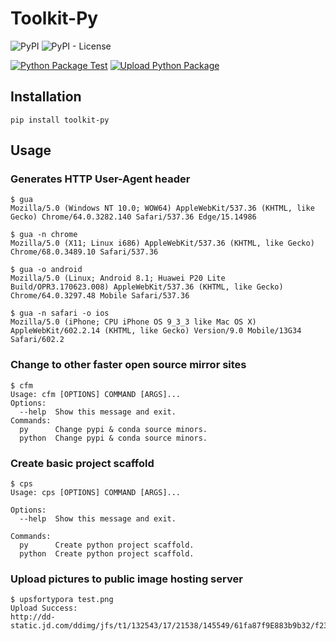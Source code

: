 # Toolkit-Py

![PyPI](https://img.shields.io/pypi/v/toolkit-py)
![PyPI - License](https://img.shields.io/pypi/l/toolkit-py)

[![Python Package Test](https://github.com/fujiawei-dev/toolkit-py/actions/workflows/python-test.yml/badge.svg)](https://github.com/fujiawei-dev/toolkit-py/actions/workflows/python-test.yml)
[![Upload Python Package](https://github.com/fujiawei-dev/toolkit-py/actions/workflows/python-publish.yml/badge.svg)](https://github.com/fujiawei-dev/toolkit-py/actions/workflows/python-publish.yml)

## Installation

```shell
pip install toolkit-py
```

## Usage

### Generates HTTP User-Agent header

```shell
$ gua
Mozilla/5.0 (Windows NT 10.0; WOW64) AppleWebKit/537.36 (KHTML, like Gecko) Chrome/64.0.3282.140 Safari/537.36 Edge/15.14986

$ gua -n chrome
Mozilla/5.0 (X11; Linux i686) AppleWebKit/537.36 (KHTML, like Gecko) Chrome/68.0.3489.10 Safari/537.36

$ gua -o android
Mozilla/5.0 (Linux; Android 8.1; Huawei P20 Lite Build/OPR3.170623.008) AppleWebKit/537.36 (KHTML, like Gecko) Chrome/64.0.3297.48 Mobile Safari/537.36

$ gua -n safari -o ios
Mozilla/5.0 (iPhone; CPU iPhone OS 9_3_3 like Mac OS X) AppleWebKit/602.2.14 (KHTML, like Gecko) Version/9.0 Mobile/13G34 Safari/602.2
```

### Change to other faster open source mirror sites

```shell
$ cfm
Usage: cfm [OPTIONS] COMMAND [ARGS]...
Options:
  --help  Show this message and exit.
Commands:
  py      Change pypi & conda source minors.
  python  Change pypi & conda source minors.
```

### Create basic project scaffold

```shell
$ cps
Usage: cps [OPTIONS] COMMAND [ARGS]...

Options:
  --help  Show this message and exit.

Commands:
  py      Create python project scaffold.
  python  Create python project scaffold.
```

### Upload pictures to public image hosting server

```shell
$ upsfortypora test.png
Upload Success:
http://dd-static.jd.com/ddimg/jfs/t1/132543/17/21538/145549/61fa87f9E883b9b32/f23efa3a806cab76.jpg
```
